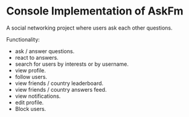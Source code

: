 # Console Implementation of AskFm

 A social networking project where users ask each other questions.

Functionality:
- ask / answer questions.
- react to answers.
- search for users by interests or by username.
- view profile.
- follow users.
- view friends / country leaderboard.
- view friends / country answers feed.
- view notifications.
- edit profile.
- Block users.
